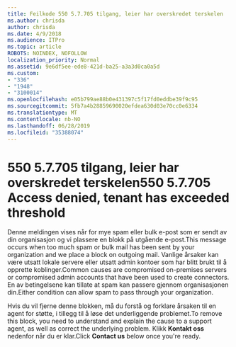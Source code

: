 ```yaml
---
title: Feilkode 550 5.7.705 tilgang, leier har overskredet terskelen
ms.author: chrisda
author: chrisda
ms.date: 4/9/2018
ms.audience: ITPro
ms.topic: article
ROBOTS: NOINDEX, NOFOLLOW
localization_priority: Normal
ms.assetid: 9e6df5ee-ede8-421d-ba25-a3a3d0ca0a5d
ms.custom:
- "336"
- "1948"
- "3100014"
ms.openlocfilehash: e05b799ae88b0e431397c5f17fd0eddbe39f9c95
ms.sourcegitcommit: 5fb7a4b28859690020efdea630d03e70cc0e6334
ms.translationtype: MT
ms.contentlocale: nb-NO
ms.lasthandoff: 06/28/2019
ms.locfileid: "35388074"
---
```

# <a name="550-57705-access-denied-tenant-has-exceeded-threshold"></a><span data-ttu-id="cddac-102">550 5.7.705 tilgang, leier har overskredet terskelen</span><span class="sxs-lookup"><span data-stu-id="cddac-102">550 5.7.705 Access denied, tenant has exceeded threshold</span></span>

<span data-ttu-id="cddac-103">Denne meldingen vises når for mye spam eller bulk e-post som er sendt av din organisasjon og vi plassere en blokk på utgående e-post.</span><span class="sxs-lookup"><span data-stu-id="cddac-103">This message occurs when too much spam or bulk mail has been sent by your organization and we place a block on outgoing mail.</span></span>
<span data-ttu-id="cddac-104">Vanlige årsaker kan være utsatt lokale servere eller utsatt admin kontoer som har blitt brukt til å opprette koblinger.</span><span class="sxs-lookup"><span data-stu-id="cddac-104">Common causes are compromised on-premises servers or compromised admin accounts that have been used to create connectors.</span></span> <span data-ttu-id="cddac-105">En av betingelsene kan tillate at spam kan passere gjennom organisasjonen din.</span><span class="sxs-lookup"><span data-stu-id="cddac-105">Either condition can allow spam to pass through your organization.</span></span>

<span data-ttu-id="cddac-106">Hvis du vil fjerne denne blokken, må du forstå og forklare årsaken til en agent for støtte, i tillegg til å løse det underliggende problemet.</span><span class="sxs-lookup"><span data-stu-id="cddac-106">To remove this block, you need to understand and explain the cause to a support agent, as well as correct the underlying problem.</span></span>
<span data-ttu-id="cddac-107">Klikk **Kontakt oss** nedenfor når du er klar.</span><span class="sxs-lookup"><span data-stu-id="cddac-107">Click **Contact us** below once you're ready.</span></span>
